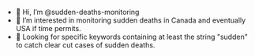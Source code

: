 - 👋 Hi, I’m @sudden-deaths-monitoring
- 👀 I’m interested in monitoring sudden deaths in Canada and eventually USA if time permits.
- 👀 Looking for specific keywords containing at least the string "sudden" to catch clear cut 
     cases of sudden deaths. 
     
[comment]: <> (- 🌱 I’m currently learning)
[comment]: <> (- 💞️ I’m looking to collaborate on ...)
[comment]: <> (- 📫 How to reach me ...)

<!---
sudden-deaths-monitoring/sudden-deaths-monitoring is a ✨ special ✨ repository because its `README.md` (this file) appears on your GitHub profile.
You can click the Preview link to take a look at your changes.
--->
